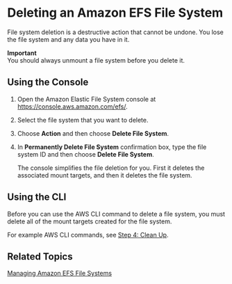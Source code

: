 # Deleting an Amazon EFS File System<a name="manage-delete-fs"></a>

File system deletion is a destructive action that cannot be undone\. You lose the file system and any data you have in it\. 

**Important**  
You should always unmount a file system before you delete it\.

## Using the Console<a name="manage-delete-fs-console"></a>

1. Open the Amazon Elastic File System console at [https://console\.aws\.amazon\.com/efs/](https://console.aws.amazon.com/efs/)\.

1. Select the file system that you want to delete\.

1. Choose **Action** and then choose **Delete File System**\.

1. In **Permanently Delete File System** confirmation box, type the file system ID and then choose **Delete File System**\. 

   The console simplifies the file deletion for you\. First it deletes the associated mount targets, and then it deletes the file system\.

## Using the CLI<a name="manage-delete-fs-cli"></a>

Before you can use the AWS CLI command to delete a file system, you must delete all of the mount targets created for the file system\. 

For example AWS CLI commands, see [Step 4: Clean Up](wt1-clean-up.md)\. 

## Related Topics<a name="manage-delete-fs-related"></a>

 [Managing Amazon EFS File Systems](managing.md) 